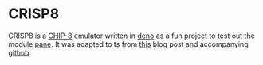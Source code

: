 # CRISP8

CRISP8 is a [CHIP-8](https://en.wikipedia.org/wiki/CHIP-8) emulator written in [deno](https://deno.land/)
as a fun project to test out the module [pane](https://github.com/denosaurs/pane). It was adapted to ts
from [this](https://blog.scottlogic.com/2017/12/13/chip8-emulator-webassembly-rust.html) blog post and
accompanying [github](https://github.com/ColinEberhardt/wasm-rust-chip8).
